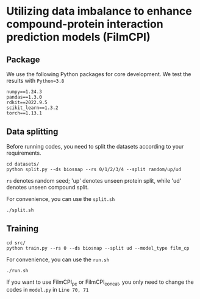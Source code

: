 # Utilizing data imbalance to enhance compound-protein interaction prediction models (FilmCPI)

## Package
We use the following Python packages for core development. We test the results with `Python=3.8`
```
numpy==1.24.3
pandas==1.3.0
rdkit==2022.9.5
scikit_learn==1.3.2
torch==1.13.1
```

## Data splitting

Before running codes, you need to split the datasets according to your requirements.
```
cd datasets/
python split.py --ds biosnap --rs 0/1/2/3/4 --split random/up/ud
```

`rs` denotes random seed; 'up' denotes unseen protein split, while 'ud' denotes unseen compound split.

For convenience, you can use the `split.sh`
```
./split.sh
```

## Training

```
cd src/
python train.py --rs 0 --ds biosnap --split ud --model_type film_cp
```

For convenience, you can use the `run.sh`
```
./run.sh
```
If you want to use FilmCPI<sub>pc</sub> or FilmCPI<sub>concat</sub>, you only need to change the codes in `model.py` in `Line 70, 71`

